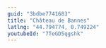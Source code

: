 ```yaml
---
guid: "3bdbe7741683"
title: "Château de Bannes"
latlng: "44.794774, 0.749224"
youtubeId: "7TeGD5qgshk" 
---
```

